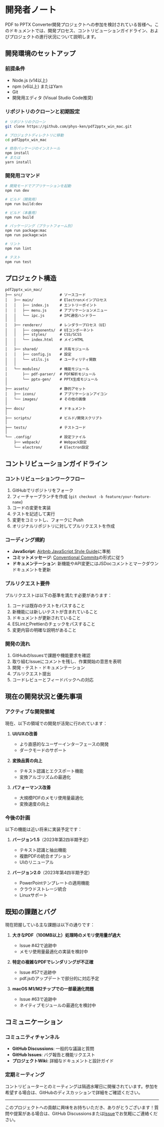# 開発者ノート

PDF to PPTX Converter開発プロジェクトへの参加を検討されている皆様へ。このドキュメントでは、開発プロセス、コントリビューションガイドライン、およびプロジェクトの進行状況について説明します。

## 開発環境のセットアップ

### 前提条件
- Node.js (v14以上)
- npm (v6以上) またはYarn
- Git
- 開発用エディタ (Visual Studio Code推奨)

### リポジトリのクローンと初期設定

```bash
# リポジトリのクローン
git clone https://github.com/phys-ken/pdf2pptx_win_mac.git

# プロジェクトディレクトリに移動
cd pdf2pptx_win_mac

# 依存パッケージのインストール
npm install
# または
yarn install
```

### 開発用コマンド

```bash
# 開発モードでアプリケーションを起動
npm run dev

# ビルド（開発用）
npm run build:dev

# ビルド（本番用）
npm run build

# パッケージング（プラットフォーム別）
npm run package:mac
npm run package:win

# リント
npm run lint

# テスト
npm run test
```

## プロジェクト構造

```
pdf2pptx_win_mac/
├── src/                 # ソースコード
│   ├── main/            # Electronメインプロセス
│   │   ├── index.js     # エントリーポイント
│   │   ├── menu.js      # アプリケーションメニュー
│   │   └── ipc.js       # IPC通信ハンドラー
│   │
│   ├── renderer/        # レンダラープロセス（UI）
│   │   ├── components/  # UIコンポーネント
│   │   ├── styles/      # CSS/SCSS
│   │   └── index.html   # メインHTML
│   │
│   ├── shared/          # 共有モジュール
│   │   ├── config.js    # 設定
│   │   └── utils.js     # ユーティリティ関数
│   │
│   └── modules/         # 機能モジュール
│       ├── pdf-parser/  # PDF解析モジュール
│       └── pptx-gen/    # PPTX生成モジュール
│
├── assets/              # 静的アセット
│   ├── icons/           # アプリケーションアイコン
│   └── images/          # その他の画像
│
├── docs/                # ドキュメント
│
├── scripts/             # ビルド/開発スクリプト
│
├── tests/               # テストコード
│
└── .config/             # 設定ファイル
    ├── webpack/         # Webpack設定
    └── electron/        # Electron設定
```

## コントリビューションガイドライン

### コントリビューションワークフロー

1. GitHubでリポジトリをフォーク
2. フィーチャーブランチを作成 (`git checkout -b feature/your-feature-name`)
3. コードの変更を実装
4. テストを記述して実行
5. 変更をコミットし、フォークに Push
6. オリジナルリポジトリに対してプルリクエストを作成

### コーディング規約

- **JavaScript**: [Airbnb JavaScript Style Guide](https://github.com/airbnb/javascript)に準拠
- **コミットメッセージ**: [Conventional Commits](https://www.conventionalcommits.org/)の形式に従う
- **ドキュメンテーション**: 新機能やAPI変更にはJSDocコメントとマークダウンドキュメントを更新

### プルリクエスト要件

プルリクエストは以下の基準を満たす必要があります：

1. コードは既存のテストをパスすること
2. 新機能には新しいテストが含まれていること
3. ドキュメントが更新されていること
4. ESLintとPrettierのチェックをパスすること
5. 変更内容の明確な説明があること

### 開発の流れ

1. GitHubのIssuesで課題や機能要求を確認
2. 取り組むIssueにコメントを残し、作業開始の意思を表明
3. 開発・テスト・ドキュメンテーション
4. プルリクエスト提出
5. コードレビューとフィードバックへの対応

## 現在の開発状況と優先事項

### アクティブな開発領域

現在、以下の領域での開発が活発に行われています：

1. **UI/UXの改善**
   - より直感的なユーザーインターフェースの開発
   - ダークモードのサポート

2. **変換品質の向上**
   - テキスト認識とエクスポート機能
   - 変換アルゴリズムの最適化

3. **パフォーマンス改善**
   - 大規模PDFのメモリ使用量最適化
   - 変換速度の向上

### 今後の計画

以下の機能は近い将来に実装予定です：

1. **バージョン1.5**（2023年第2四半期予定）
   - テキスト認識と抽出機能
   - 複数PDFの統合オプション
   - UIのリニューアル

2. **バージョン2.0**（2023年第4四半期予定）
   - PowerPointテンプレートの適用機能
   - クラウドストレージ統合
   - Linuxサポート

## 既知の課題とバグ

現在把握している主な課題は以下の通りです：

1. **大きなPDF（100MB以上）処理時のメモリ使用量が過大**
   - Issue #42で追跡中
   - メモリ使用量最適化の実装を検討中

2. **特定の複雑なPDFでレンダリングが不正確**
   - Issue #57で追跡中
   - pdf.jsのアップデートで部分的に対応予定

3. **macOS M1/M2チップでの一部最適化問題**
   - Issue #63で追跡中
   - ネイティブモジュールの最適化を検討中

## コミュニケーション

### コミュニティチャンネル

- **GitHub Discussions**: 一般的な議論と質問
- **GitHub Issues**: バグ報告と機能リクエスト
- **プロジェクトWiki**: 詳細なドキュメントと設計ガイド

### 定期ミーティング

コントリビューターとのミーティングは隔週水曜日に開催されています。参加を希望する場合は、GitHubのディスカッションで詳細をご確認ください。

---

このプロジェクトへの貢献に興味をお持ちいただき、ありがとうございます！質問や提案がある場合は、GitHub Discussionsまたは[Issue](https://github.com/phys-ken/pdf2pptx_win_mac/issues)でお気軽にご連絡ください。
